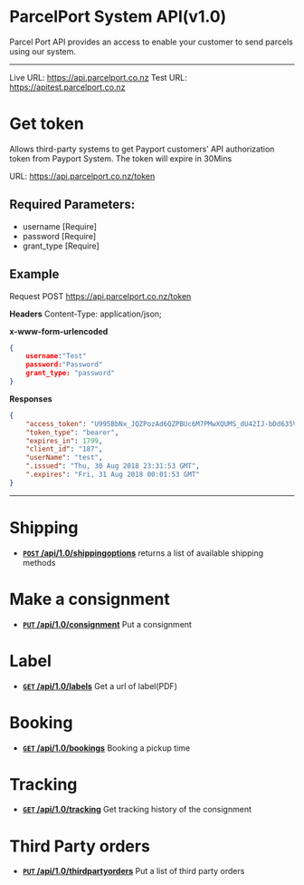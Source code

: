 # ParcelPort System API(v1.0)

Parcel Port API provides an access to enable your customer to send parcels using our system.

***

Live URL: https://api.parcelport.co.nz
Test URL: https://apitest.parcelport.co.nz

# Get token
Allows third-party systems to get Payport customers’ API authorization token from Payport System. The token will expire in 30Mins

URL: https://api.parcelport.co.nz/token

## Required Parameters:
* username [Require]
* password [Require]
* grant_type [Require]

## Example
Request 
POST https://api.parcelport.co.nz/token

**Headers**
Content-Type: application/json;

**x-www-form-urlencoded**
``` json
{
    username:"Test"
    password:"Password"
    grant_type: "password"
}
```

**Responses**
``` json
{
    "access_token": "U995BbNx_JQZPozAd6QZPBUc6M7PMwXQUMS_dU42IJ-bDd635VLC1q-ksDO2EnUCsJvo6hrFiiE_KkXcsDOguj1wISMudM45DTWNwE9E-4Ik0DdK6e-U-KU8CSdXyD8K0lJArHMpff7m1DWIV0OgBDY73S7w18P12ygXRZBcbiwkynQpKwDgR6WzQouTmSOoXcwYajV8aDo7fKNqyDn32n7hY79ADz8-yfRUK_f7_ynIvvyuoJI43NsFNy46d4YYjD9zyU-rz0tu-kTVkWfq4zVT3msOfiMZCSkCPgUuOeXvglsf-iyktWZZRAg4p1cEVVc3-Wo0wRuuMwqoA0Dx_Q",
    "token_type": "bearer",
    "expires_in": 1799,
    "client_id": "187",
    "userName": "test",
    ".issued": "Thu, 30 Aug 2018 23:31:53 GMT",
    ".expires": "Fri, 31 Aug 2018 00:01:53 GMT"
} 
```

***

# Shipping
- **[<code>POST</code> /api/1.0/shippingoptions](Shipping/GetShippingMethod.md)** returns a list of available shipping methods

# Make a consignment
- **[<code>PUT</code> /api/1.0/consignment](Consignment/PostConsignment.md)** Put a consignment

# Label
- **[<code>GET</code> /api/1.0/labels](Label/GetLabel.md)** Get a url of label(PDF)

# Booking
- **[<code>GET</code> /api/1.0/bookings](Booking/GetBooking.md)** Booking a pickup time

# Tracking
- **[<code>GET</code> /api/1.0/tracking](Tracking/GetTracking.md)** Get tracking history of the consignment

# Third Party orders
- **[<code>PUT</code> /api/1.0/thirdpartyorders](ThirdPartyOrders/PutThirdPartyOrders.md)** Put a list of third party orders
